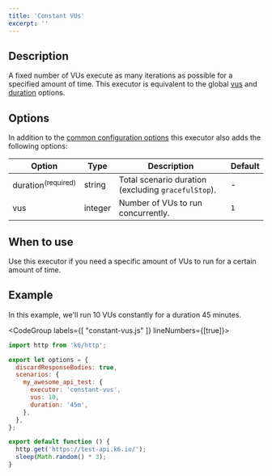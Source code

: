```yaml
---
title: 'Constant VUs'
excerpt: ''
---
```


## Description

A fixed number of VUs execute as many iterations as possible for a specified amount
of time. This executor is equivalent to the global [vus](/using-k6/options#vus) and [duration](/using-k6/options#duration) options.

## Options

In addition to the [common configuration options](/using-k6/scenarios#common-options) this executor
also adds the following options:

| Option      | Type    | Description                                         | Default |
| ----------- | ------- | --------------------------------------------------- | ------- |
| duration<sup>(required)</sup> | string  | Total scenario duration (excluding `gracefulStop`). | -       |
| vus       | integer | Number of VUs to run concurrently.                  | `1`     |

## When to use

Use this executor if you need a specific amount of VUs to run for a certain amount of time.

## Example

In this example, we'll run 10 VUs constantly for a duration 45 minutes.

<CodeGroup labels={[ "constant-vus.js" ]} lineNumbers={[true]}>

```javascript
import http from 'k6/http';

export let options = {
  discardResponseBodies: true,
  scenarios: {
    my_awesome_api_test: {
      executor: 'constant-vus',
      vus: 10,
      duration: '45m',
    },
  },
};

export default function () {
  http.get('https://test-api.k6.io/');
  sleep(Math.random() * 3);
}
```

</CodeGroup>
